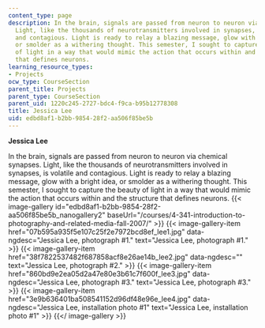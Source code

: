 ```yaml
---
content_type: page
description: In the brain, signals are passed from neuron to neuron via chemical synapses.
  Light, like the thousands of neurotransmitters involved in synapses, is volatile
  and contagious. Light is ready to relay a blazing message, glow with a bright idea,
  or smolder as a withering thought. This semester, I sought to capture the beauty
  of light in a way that would mimic the action that occurs within and the structure
  that defines neurons.
learning_resource_types:
- Projects
ocw_type: CourseSection
parent_title: Projects
parent_type: CourseSection
parent_uid: 1220c245-2727-bdc4-f9ca-b95b12778308
title: Jessica Lee
uid: edbd8af1-b2bb-9854-28f2-aa506f85be5b
---
```


**Jessica Lee**

In the brain, signals are passed from neuron to neuron via chemical synapses. Light, like the thousands of neurotransmitters involved in synapses, is volatile and contagious. Light is ready to relay a blazing message, glow with a bright idea, or smolder as a withering thought. This semester, I sought to capture the beauty of light in a way that would mimic the action that occurs within and the structure that defines neurons.
{{< image-gallery id="edbd8af1-b2bb-9854-28f2-aa506f85be5b_nanogallery2" baseUrl="/courses/4-341-introduction-to-photography-and-related-media-fall-2007/" >}}
{{< image-gallery-item href="07b595a935f5e107c25f2e7972bcd8ef_lee1.jpg" data-ngdesc="Jessica Lee, photograph #1." text="Jessica Lee, photograph #1." >}}
{{< image-gallery-item href="38f7822537482f687858acf8e26ae14b_lee2.jpg" data-ngdesc="" text="Jessica Lee, photograph #2." >}}
{{< image-gallery-item href="860bd9e2ea05d2a47e80e3b61c7f600f_lee3.jpg" data-ngdesc="Jessica Lee, photograph #3." text="Jessica Lee, photograph #3." >}}
{{< image-gallery-item href="3e9b636401ba508541152d96df48e96e_lee4.jpg" data-ngdesc="Jessica Lee, installation photo #1" text="Jessica Lee, installation photo #1" >}}
{{</ image-gallery >}}